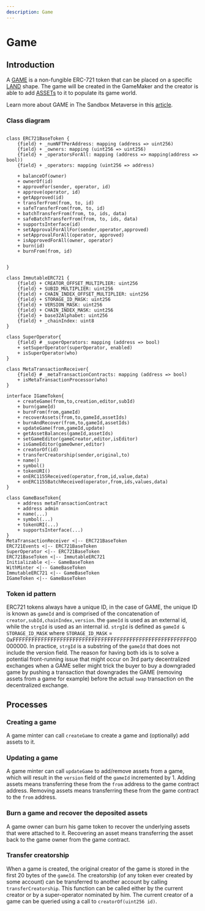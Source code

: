 ```yaml
---
description: Game
---
```


# Game

## Introduction

A [GAME]() is a non-fungible ERC-721 token that can be placed on a specific [LAND](../land/land.md) shape. The game will be created in the GameMaker and the creator is able to add [ASSETs](../asset/asset.md) to it to populate its game world.

Learn more about GAME in The Sandbox Metaverse in this [article]().

### Class diagram

```plantuml

class ERC721BaseToken {
    {field} + _numNFTPerAddress: mapping (address => uint256)
    {field} + _owners: mapping (uint256 => uint256)
    {field} + _operatorsForAll: mapping (address => mapping(address => bool))
    {field} + _operators: mapping (uint256 => address)

    + balanceOf(owner)
    + ownerOf(id)
    + approveFor(sender, operator, id)
    + approve(operator, id)
    + getApproved(id)
    + transferFrom(from, to, id)
    + safeTransferFrom(from, to, id)
    + batchTransferFrom(from, to, ids, data)
    + safeBatchTransferFrom(from, to, ids, data)
    + supportsInterface(id)
    + setApprovalForAllFor(sender,operator,approved)
    + setApprovalForAll(operator, approved)
    + isApprovedForAll(owner, operator)
    + burn(id)
    + burnFrom(from, id)


}

class ImmutableERC721 {
    {field} + CREATOR_OFFSET_MULTIPLIER: uint256
    {field} + SUBID_MULTIPLIER: uint256
    {field} + CHAIN_INDEX_OFFSET_MULTIPLIER: uint256
    {field} + STORAGE_ID_MASK: uint256
    {field} + VERSION_MASK: uint256
    {field} + CHAIN_INDEX_MASK: uint256
    {field} + base32Alphabet: uint256
    {field} + _chainIndex: uint8
}

class SuperOperator{
    {field} # _superOperators: mapping (address => bool)
    + setSuperOperator(superOperator, enabled)
    + isSuperOperator(who)
}

class MetaTransactionReceiver{
    {field} # _metaTransactionContracts: mapping (address => bool)
    + isMetaTransactionProcessor(who)
}

interface IGameToken{
    + createGame(from,to,creation,editor,subId)
    + burn(gameId)
    + burnFrom(from,gameId)
    + recoverAssets(from,to,gameId,assetIds)
    + burnAndRecover(from,to,gameId,assetIds)
    + updateGame(from,gameId,update)
    + getAssetBalances(gameId,assetIds)
    + setGameEditor(gameCreator,editor,isEditor)
    + isGameEditor(gameOwner,editor)
    + creatorOf(id)
    + transferCreatorship(sender,original,to)
    + name()
    + symbol()
    + tokenURI()
    + onERC1155Received(operator,from,id,value,data)
    + onERC1155BatchReceived(operator,from,ids,values,data)
}

class GameBaseToken{
    + address metaTransactionContract
    + address admin
    + name(...)
    + symbol(...)
    + tokenURI(...)
    + supportsInterface(...)
}
MetaTransactionReceiver <|-- ERC721BaseToken
ERC721Events <|-- ERC721BaseToken
SuperOperator <|-- ERC721BaseToken
ERC721BaseToken <|-- ImmutableERC721
Initializable <|-- GameBaseToken
WithMinter <|-- GameBaseToken
ImmutableERC721 <|-- GameBaseToken
IGameToken <|-- GameBaseToken
```

### Token id pattern

ERC721 tokens always have a unique ID, in the case of GAME, the unique ID is known as `gameId` and is comprised of the concatenation of `creator,subId,chainIndex,version`. the `gameId` is used as an external id, while the `strgId` is used as an internal id. `strgId` is defined as `gameId & STORAGE_ID_MASK` where `STORAGE_ID_MASK` = 0xFFFFFFFFFFFFFFFFFFFFFFFFFFFFFFFFFFFFFFFFFFFFFFFFFFFFFFFF00000000. In practice, `strgId` is a substring of the `gameId` that does not include the version field. The reason for having both ids is to solve a potential front-running issue that might occur on 3rd party decentralized exchanges when a GAME seller might trick the buyer to buy a downgraded game by pushing a transaction that downgrades the GAME (removing assets from a game for example) before the actual `swap` transaction on the decentralized exchange.

## Processes

### Creating a game

A game minter can call `createGame` to create a game and (optionally) add assets to it.

### Updating a game

A game minter can call `updateGame` to add/remove assets from a game, which will result in the `version` field of the `gameId` incremented by 1. Adding assets means transferring these from the `from` address to the game contract address. Removing assets means transferring these from the game contract to the `from` address.

### Burn a game and recover the deposited assets

A game owner can burn his game token to recover the underlying assets that were attached to it. Recovering an asset means transferring the asset back to the game owner from the game contract.

### Transfer creatorship

When a game is created, the original creator of the game is stored in the first 20 bytes of the `gameId`.
The creatorship (of any token ever created by some account) can be transferred to another account by calling `transferCreatorship`.
This function can be called either by the current creator or by a super-operator nominated by him. The current creator of a game can be queried using a call to `creatorOf(uint256 id)`.
